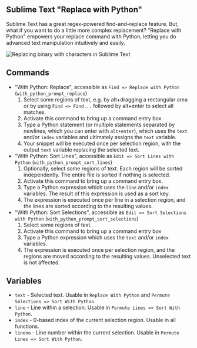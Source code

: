 ## Sublime Text "Replace with Python"

Sublime Text has a great regex-powered find-and-replace feature. But, what if you want to do a little more complex replacement? "Replace with Python" empowers your replace command with Python, letting you do advanced text manipulation intuitively and easily.

![Replacing binary with characters in Sublime Text](https://nneonneo.github.io/sublime-replace-with-python/samples/RWP_Binary.gif)

## Commands

- "With Python: Replace", accessible as `Find => Replace with Python` (`with_python_prompt_replace`)
    1. Select some regions of text, e.g. by alt+dragging a rectangular area or by using  `Find => Find...` followed by alt+enter to select all matches.
    2. Activate this command to bring up a command entry box
    3. Type a Python statement (or multiple statements separated by newlines, which you can enter with `alt+enter`), which uses the `text` and/or `index` variables and ultimately assigns the `text` variable.
    4. Your snippet will be executed once per selection region, with the output `text` variable replacing the selected text.
- "With Python: Sort Lines", accessible as `Edit => Sort Lines with Python` (`with_python_prompt_sort_lines`)
    1. Optionally, select some regions of text. Each region will be sorted independently. The entire file is sorted if nothing is selected.
    2. Activate this command to bring up a command entry box.
    3. Type a Python expression which uses the `line` and/or `index` variables. The result of this expression is used as a sort key.
    4. The expression is executed once per line in a selection region, and the lines are sorted according to the resulting values.
- "With Python: Sort Selections", accessible as `Edit => Sort Selections with Python` (`with_python_prompt_sort_selections`)
    1. Select some regions of text.
    2. Activate this command to bring up a command entry box
    3. Type a Python expression which uses the `text` and/or `index` variables.
    4. The expression is executed once per selection region, and the regions are moved according to the resulting values. Unselected text is not affected.

## Variables

- `text` - Selected text. Usable in `Replace With Python` and `Permute Selections => Sort With Python`.
- `line` - Line within a selection. Usable in `Permute Lines => Sort With Python`.
- `index` - 0-based index of the current selection region. Usable in all functions.
- `lineno` - Line number within the current selection. Usable in `Permute Lines => Sort With Python`.
